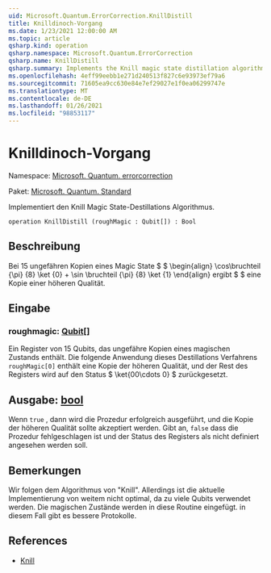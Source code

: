 ```yaml
---
uid: Microsoft.Quantum.ErrorCorrection.KnillDistill
title: Knilldinoch-Vorgang
ms.date: 1/23/2021 12:00:00 AM
ms.topic: article
qsharp.kind: operation
qsharp.namespace: Microsoft.Quantum.ErrorCorrection
qsharp.name: KnillDistill
qsharp.summary: Implements the Knill magic state distillation algorithm.
ms.openlocfilehash: 4eff99eebb1e271d240513f827c6e93973ef79a6
ms.sourcegitcommit: 71605ea9cc630e84e7ef29027e1f0ea06299747e
ms.translationtype: MT
ms.contentlocale: de-DE
ms.lasthandoff: 01/26/2021
ms.locfileid: "98853117"
---
```

# <a name="knilldistill-operation"></a>Knilldinoch-Vorgang

Namespace: [Microsoft. Quantum. errorcorrection](xref:Microsoft.Quantum.ErrorCorrection)

Paket: [Microsoft. Quantum. Standard](https://nuget.org/packages/Microsoft.Quantum.Standard)


Implementiert den Knill Magic State-Destillations Algorithmus.

```qsharp
operation KnillDistill (roughMagic : Qubit[]) : Bool
```


## <a name="description"></a>Beschreibung

Bei 15 ungefähren Kopien eines Magic State $ $ \begin{align} \cos\bruchteil {\pi} {8} \ket {0} + \sin \bruchteil {\pi} {8} \ket {1} \end{align} ergibt $ $ eine Kopie einer höheren Qualität.

## <a name="input"></a>Eingabe

### <a name="roughmagic--qubit"></a>roughmagic: [Qubit](xref:microsoft.quantum.lang-ref.qubit)[]

Ein Register von 15 Qubits, das ungefähre Kopien eines magischen Zustands enthält. Die folgende Anwendung dieses Destillations Verfahrens `roughMagic[0]` enthält eine Kopie der höheren Qualität, und der Rest des Registers wird auf den Status $ \ket{00\cdots 0} $ zurückgesetzt.



## <a name="output--bool"></a>Ausgabe: [bool](xref:microsoft.quantum.lang-ref.bool)

Wenn `true` , dann wird die Prozedur erfolgreich ausgeführt, und die Kopie der höheren Qualität sollte akzeptiert werden. Gibt an, `false` dass die Prozedur fehlgeschlagen ist und der Status des Registers als nicht definiert angesehen werden soll.

## <a name="remarks"></a>Bemerkungen

Wir folgen dem Algorithmus von "Knill".
Allerdings ist die aktuelle Implementierung von weitem nicht optimal, da zu viele Qubits verwendet werden.
Die magischen Zustände werden in diese Routine eingefügt. in diesem Fall gibt es bessere Protokolle.

## <a name="references"></a>References

- [Knill](https://arxiv.org/abs/quant-ph/0402171)